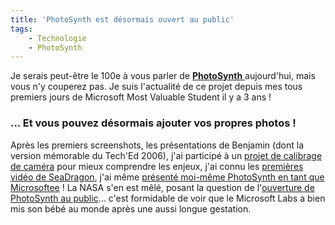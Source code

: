 ```yaml
---
title: 'PhotoSynth est désormais ouvert au public'
tags:
    - Technologie
    - PhotoSynth
---
```


Je serais peut-être le 100e à vous parler de
[**PhotoSynth** ](https://en.wikipedia.org/wiki/Photosynth)aujourd'hui, mais
vous n'y couperez pas. Je suis l'actualité de ce projet depuis mes tous premiers
jours de Microsoft Most Valuable Student il y a 3 ans&nbsp;!

<!-- more -->

### … Et vous pouvez désormais ajouter vos propres photos&nbsp;!

Après les premiers screenshots, les présentations de Benjamin (dont la version
mémorable du Tech'Ed 2006), j'ai participé à un
[projet de calibrage de caméra](/2007/02/photosynth/) pour mieux comprendre les
enjeux, j'ai connu les
[premières vidéo de SeaDragon](/2007/03/microsoft-seadragon/), j'ai même
[présenté moi-même PhotoSynth en tant que Microsoftee](/2007/07/les-dernieres-technos-ms-un-enjeu-de-civilization/)&nbsp;!
La NASA s'en est mêlé, posant la question de
l'[ouverture de PhotoSynth au public](/2007/08/photosynth-et-grand-public/)…
c'est formidable de voir que le Microsoft Labs a bien mis son bébé au monde
après une aussi longue gestation.
